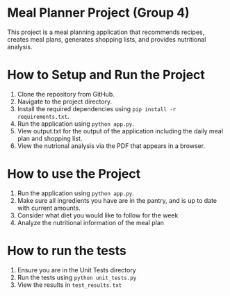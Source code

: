 # Meal Planner Project (Group 4)

This project is a meal planning application that recommends recipes,
creates meal plans, generates shopping lists, and provides nutritional
analysis.

# How to Setup and Run the Project

1. Clone the repository from GitHub.
2. Navigate to the project directory.
3. Install the required dependencies using `pip install -r requirements.txt`.
4. Run the application using `python app.py`.
5. View output.txt for the output of the application including the daily meal plan and shopping list.
6. View the nutrional analysis via the PDF that appears in a browser.

# How to use the Project

1. Run the application using `python app.py`.
2. Make sure all ingredients you have are in the pantry, and is up to date with current amounts.
3. Consider what diet you would like to follow for the week
4. Analyze the nutritional information of the meal plan

# How to run the tests

1. Ensure you are in the Unit Tests directory
2. Run the tests using `python unit_tests.py`
3. View the results in `test_results.txt`

